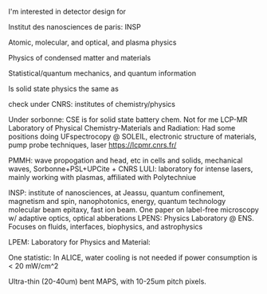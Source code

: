 I'm interested in detector design for 

Institut des nanosciences de paris: INSP

Atomic, molecular, and optical, and plasma physics

Physics of condensed matter and materials

Statistical/quantum mechanics, and quantum information


Is solid state physics the same as 

check under CNRS: institutes of chemistry/physics



Under sorbonne:
CSE is for solid state battery chem.
	Not for me
LCP-MR Laboratory of Physical Chemistry-Materials and Radiation:
	Had some positions doing UFspectrocopy @ SOLEIL, electronic structure of materials, pump probe techniques, laser
	https://lcpmr.cnrs.fr/
	
PMMH: wave propogation and head, etc in cells and solids, mechanical waves, Sorbonne+PSL+UPCite + CNRS
LULI: laboratory for intense lasers, mainly working with plasmas, affiliated with Polytechniue


INSP: institute of nanosciences, at Jeassu, quantum confinement, magnetism and spin, nanophotonics, energy, quantum technology
	molecular beam epitaxy, fast ion beam. One paper on label-free microscopy w/ adaptive optics, optical abberations
LPENS: Physics Laboratory @ ENS. Focuses on fluids, interfaces, biophysics, and astrophysics

LPEM: Laboratory for Physics and Material:

One statistic: In ALICE, water cooling is not needed if power consumption is < 20 mW/cm^2

Ultra-thin (20-40um) bent MAPS, with 10-25um pitch pixels.
